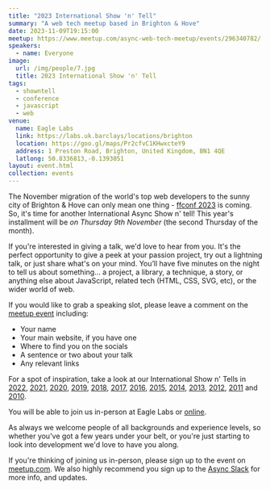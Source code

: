 ```yaml
---
title: "2023 International Show 'n' Tell"
summary: "A web tech meetup based in Brighton & Hove"
date: 2023-11-09T19:15:00
meetup: https://www.meetup.com/async-web-tech-meetup/events/296340782/
speakers:
  - name: Everyone
image:
  url: /img/people/7.jpg
  title: 2023 International Show 'n' Tell
tags:
  - showntell
  - conference
  - javascript
  - web
venue:
  name: Eagle Labs
  link: https://labs.uk.barclays/locations/brighton
  location: https://goo.gl/maps/Pr2cfvC1KHwxcteY9
  address: 1 Preston Road, Brighton, United Kingdom, BN1 4QE
  latlong: 50.8336813,-0.1393051
layout: event.html
collection: events
---
```


The November migration of the world's top web developers to the sunny city of Brighton & Hove can only mean one thing - [ffconf 2023](https://2023.ffconf.org/) is coming. So, it's time for another International Async Show n' tell! This year's installment will be _on Thursday 9th November_ (the second Thursday of the month).

If you're interested in giving a talk, we'd love to hear from you. It's the perfect opportunity to give a peek at your passion project, try out a lightning talk, or just share what's on your mind. You’ll have five minutes on the night to tell us about something… a project, a library, a technique, a story, or anything else about JavaScript, related tech (HTML, CSS, SVG, etc), or the wider world of web.

If you would like to grab a speaking slot, please leave a comment on the [meetup event][meetup] including:

- Your name
- Your main website, if you have one
- Where to find you on the socials
- A sentence or two about your talk
- Any relevant links

For a spot of inspiration, take a look at our International Show n' Tells in [2022][showntell-2022], [2021][showntell-2021], [2020][showntell-2020], [2019][showntell-2019], [2018][showntell-2018], [2017][showntell-2017], [2016][showntell-2016], [2015][showntell-2015], [2014][showntell-2014], [2013][showntell-2013], [2012][showntell-2012], [2011][showntell-2011] and [2010][showntell-2010].

You will be able to join us in-person at Eagle Labs or [online](https://www.youtube.com/watch?v=rmU6nHP0ZKA).

As always we welcome people of all backgrounds and experience levels, so whether you've got a few years under your belt, or you're just starting to look into development we'd love to have you along.

If you're thinking of joining us in-person, please sign up to the event on [meetup.com][meetup]. We also highly recommend you sign up to the [Async Slack](https://join.slack.com/t/asyncjs/shared_invite/zt-1aguxx86q-XjF_yWcFoJ8fyYYzoqgDaQ) for more info, and updates.

[showntell-2010]: http://asyncjs.com/showntell3/
[showntell-2011]: http://asyncjs.com/international2011/
[showntell-2012]: http://asyncjs.com/showntell-2012/
[showntell-2013]: http://asyncjs.com/showntell-2013/
[showntell-2014]: http://asyncjs.com/showntell-2014/
[showntell-2015]: http://asyncjs.com/showntell-2015/
[showntell-2016]: https://asyncjs.com/international-show-n-tell-2016/
[showntell-2017]: https://asyncjs.com/international-show-n-tell-2017/
[showntell-2018]: https://asyncjs.com/international-show-n-tell-2018/
[showntell-2019]: https://asyncjs.com/international-show-n-tell-2019/
[showntell-2020]: https://www.meetup.com/async-web-tech-meetup/events/271442327/
[showntell-2021]: https://www.meetup.com/async-web-tech-meetup/events/281637443/
[showntell-2022]: https://www.meetup.com/async-web-tech-meetup/events/289172125/
[meetup]: https://www.meetup.com/async-web-tech-meetup/events/296340782/
